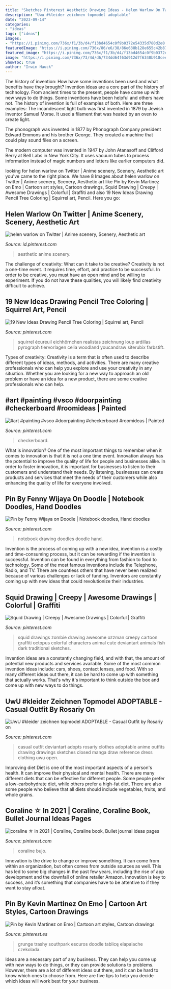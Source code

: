 ```yaml
---
title: "Sketches Pinterest Aesthetic Drawing Ideas - Helen Warlow On Twitter"
description: "Uwu #kleider zeichnen topmodel adoptable"
date: "2023-09-14"
categories:
- "ideas"
tags: ["ideas"]
images:
- "https://i.pinimg.com/736x/f1/3b/d4/f13bd4654c0f9b0372e54335d780d2e0.jpg"
featuredImage: "https://i.pinimg.com/736x/86/e6/38/86e638b128e655c42b87f0fec63a3010--art-images-menu.jpg"
featured_image: "https://i.pinimg.com/736x/f1/3b/d4/f13bd4654c0f9b0372e54335d780d2e0.jpg"
image: "https://i.pinimg.com/736x/73/4d/d6/734dd64f63d912d7f6340b918ceec22a.jpg"
ShowToc: true
author: "Irwin Hauck"
---
```



The history of invention: How have some inventions been used and what benefits have they brought?
Invention ideas are a core part of the history of technology. From ancient times to the present, people have come up with new ways to do things. Some inventions have been helpful and others have not. The history of invention is full of examples of both. Here are three examples:
The incandescent light bulb was first invented in 1879 by Jewish inventor Samuel Morse. It used a filament that was heated by an oven to create light.

The phonograph was invented in 1877 by Phonograph Company president Edward Emmons and his brother George. They created a machine that could play sound files on a screen.

The modern computer was invented in 1947 by John Atanasoff and Clifford Berry at Bell Labs in New York City. It uses vacuum tubes to process information instead of magic numbers and letters like earlier computers did.

	

		
looking for helen warlow on Twitter | Anime scenery, Scenery, Aesthetic art you've came to the right place. We have 8 Images about helen warlow on Twitter | Anime scenery, Scenery, Aesthetic art like Pin by Kevin Martinez on Emo | Cartoon art styles, Cartoon drawings, Squid Drawing | Creepy | Awesome Drawings | Colorful | Graffiti and also 19 New Ideas Drawing Pencil Tree Coloring | Squirrel art, Pencil. Here you go:
		
    
## Helen Warlow On Twitter | Anime Scenery, Scenery, Aesthetic Art

<img loading=lazy src="https://i.pinimg.com/736x/15/69/ba/1569ba72c39f3bf24a9e6c0b138fe41c.jpg" onerror="this.onerror=null;this.src='https://tse4.mm.bing.net/th?id=OIP.aaFQFQL6H6ykMkIu_Vv7BwHaKg&amp;pid=15.1';" alt="helen warlow on Twitter | Anime scenery, Scenery, Aesthetic art">

_Source: id.pinterest.com_

>aesthetic anime scenery. 

	

The challenge of creativity: What can it take to be creative?
Creativity is not a one-time event. It requires time, effort, and practice to be successful. In order to be creative, you must have an open mind and be willing to experiment. If you do not have these qualities, you will likely find creativity difficult to achieve.

    
## 19 New Ideas Drawing Pencil Tree Coloring | Squirrel Art, Pencil

<img loading=lazy src="https://i.pinimg.com/736x/29/cf/e0/29cfe004831d9aafd23aad8f7c88c72f.jpg" onerror="this.onerror=null;this.src='https://tse1.mm.bing.net/th?id=OIP.Lbrte7X__AcU_jM_CSm20AAAAA&amp;pid=15.1';" alt="19 New Ideas Drawing Pencil Tree Coloring | Squirrel art, Pencil">

_Source: pinterest.com_

>squirrel écureuil eichhörnchen realistas zeichnung loup ardillas pyrograph tiervorlagen celia woodland youcandraw siterubix farbstift. 

	

Types of creativity:
Creativity is a term that is often used to describe different types of ideas, methods, and activities. There are many creative professionals who can help you explore and use your creativity in any situation. Whether you are looking for a new way to approach an old problem or have an idea for a new product, there are some creative professionals who can help.

    
## #art #painting #vsco #doorpainting #checkerboard #roomideas | Painted

<img loading=lazy src="https://i.pinimg.com/736x/f1/3b/d4/f13bd4654c0f9b0372e54335d780d2e0.jpg" onerror="this.onerror=null;this.src='https://tse1.mm.bing.net/th?id=OIP.TtpBsrsCvZdDY6YZG5wwXgHaJ3&amp;pid=15.1';" alt="#art #painting #vsco #doorpainting #checkerboard #roomideas | Painted">

_Source: pinterest.com_

>checkerboard. 

	

What is innovation?
One of the most important things to remember when it comes to innovation is that it is not a one time event. Innovation always has the potential to improve the quality of life for people and businesses alike. In order to foster innovation, it is important for businesses to listen to their customers and understand their needs. By listening, businesses can create products and services that meet the needs of their customers while also enhancing the quality of life for everyone involved.

    
## Pin By Fenny Wijaya On Doodle | Notebook Doodles, Hand Doodles

<img loading=lazy src="https://i.pinimg.com/736x/86/e6/38/86e638b128e655c42b87f0fec63a3010--art-images-menu.jpg" onerror="this.onerror=null;this.src='https://tse1.mm.bing.net/th?id=OIP.vBiTLteaq-Fu2s3mGAJI6gHaJ4&amp;pid=15.1';" alt="Pin by Fenny Wijaya on Doodle | Notebook doodles, Hand doodles">

_Source: pinterest.com_

>notebook drawing doodles doodle hand. 

	

Invention is the process of coming up with a new idea, invention is a costly and time-consuming process, but it can be rewarding if the invention is successful. Invention can be found in everything from fashion to food to technology. Some of the most famous inventions include the Telephone, Radio, and TV. There are countless others that have never been realized because of various challenges or lack of funding. Inventors are constantly coming up with new ideas that could revolutionize their industries.

    
## Squid Drawing | Creepy | Awesome Drawings | Colorful | Graffiti

<img loading=lazy src="https://i.pinimg.com/736x/02/4a/d5/024ad56eb87fe1a53b3ceab369cfd1b9--squid-drawing-awesome-drawings.jpg" onerror="this.onerror=null;this.src='https://tse1.mm.bing.net/th?id=OIP.HkeIk2wyc2Lqtf4Pul4pBwHaJ3&amp;pid=15.1';" alt="Squid Drawing | Creepy | Awesome Drawings | Colorful | Graffiti">

_Source: pinterest.com_

>squid drawings zombie drawing awesome ozzman creepy cartoon graffiti octopus colorful characters animal cute deviantart animals fish dark traditional sketches. 

	

Invention ideas are a constantly changing field, and with that, the amount of potential new products and services available. Some of the most common invention ideas include: cars, shoes, contact lenses, and food. With so many different ideas out there, it can be hard to come up with something that actually works. That's why it's important to think outside the box and come up with new ways to do things.

    
## UwU #kleider Zeichnen Topmodel ADOPTABLE - Casual Outfit By Rosariy On

<img loading=lazy src="https://i.pinimg.com/736x/8f/76/04/8f760481fbcb35b6222344a5eed857ac.jpg" onerror="this.onerror=null;this.src='https://tse4.mm.bing.net/th?id=OIP.epL6n7mvDEjZdrYJad_E6QHaKX&amp;pid=15.1';" alt="UwU #kleider zeichnen topmodel ADOPTABLE - Casual Outfit by Rosariy on">

_Source: pinterest.com_

>casual outfit deviantart adopts rosariy clothes adoptable anime outfits drawing drawings sketches closed manga draw reference dress clothing uwu open. 

	

Improving diet
Diet is one of the most important aspects of a person's health. It can improve their physical and mental health. There are many different diets that can be effective for different people. Some people prefer a low-carbohydrate diet, while others prefer a high-fat diet. There are also some people who believe that all diets should include vegetables, fruits, and whole grains.

    
## Coraline ☆ In 2021 | Coraline, Coraline Book, Bullet Journal Ideas Pages

<img loading=lazy src="https://i.pinimg.com/736x/73/4d/d6/734dd64f63d912d7f6340b918ceec22a.jpg" onerror="this.onerror=null;this.src='https://tse1.mm.bing.net/th?id=OIP.4ZNPmQhTnTr9fV60NoUF-wHaJ3&amp;pid=15.1';" alt="coraline ☆ in 2021 | Coraline, Coraline book, Bullet journal ideas pages">

_Source: pinterest.com_

>coraline bujo. 

	

Innovation is the drive to change or improve something. It can come from within an organization, but often comes from outside sources as well. This has led to some big changes in the past few years, including the rise of app development and the downfall of online retailer Amazon. Innovation is key to success, and it’s something that companies have to be attentive to if they want to stay afloat.

    
## Pin By Kevin Martinez On Emo | Cartoon Art Styles, Cartoon Drawings

<img loading=lazy src="https://i.pinimg.com/736x/00/6a/ad/006aad08e01344c278770f08637c0655.jpg" onerror="this.onerror=null;this.src='https://tse3.mm.bing.net/th?id=OIP.yFP2-y0TdNi6lYk1Eh0VdQHaLo&amp;pid=15.1';" alt="Pin by Kevin Martinez on Emo | Cartoon art styles, Cartoon drawings">

_Source: pinterest.es_

>grunge trashy southpark escuros doodle tablicę elapalache czekolada. 

	

Ideas are a necessary part of any business. They can help you come up with new ways to do things, or they can provide solutions to problems. However, there are a lot of different ideas out there, and it can be hard to know which ones to choose from. Here are five tips to help you decide which ideas will work best for your business.

